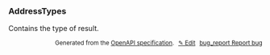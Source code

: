 <!--- This is a generated file, do not edit! -->
<!--- [START woosmap_http_schema_woosmap-platform-api-reference_addresstypes] -->
<h3 class="schema-object" id="Woosmap Platform API Reference_AddressTypes">AddressTypes</h3>

Contains the type of result.

<p style="text-align: right; font-size: smaller;">Generated from the <a data-label="openapi-github" href="https://github.com/woosmap/openapi-specification" title="Woosmap OpenAPI Specification" class="external">OpenAPI specification</a>.
<a data-label="openapi-github-woosmap-http-schema-woosmap-platform-api-reference-addresstypes" data-action="edit" style="margin-left: 5px;" href="https://github.com/woosmap/openapi-specification/blob/main/specification/schemas/Woosmap Platform API Reference_AddressTypes.yml" title="Edit on GitHub">✎ Edit</a>
<a data-label="openapi-github-woosmap-http-schema-woosmap-platform-api-reference-addresstypes" data-action="bug" style="margin-left: 5px;" href="https://github.com/woosmap/openapi-specification/issues/new?assignees=&labels=type%3A+bug%2C+triage+me&template=bug_report.md&title=[schemas] Bug - Woosmap Platform API Reference_AddressTypes" title="File bug for schemas on GitHub"><span class="material-icons">bug_report</span> Report bug</a>
</p>

<!--- [END woosmap_http_schema_woosmap-platform-api-reference_addresstypes] -->
